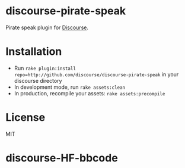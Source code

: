 discourse-pirate-speak
======================

Pirate speak plugin for [Discourse](http://discourse.org).

Installation
============

* Run `rake plugin:install repo=http://github.com/discourse/discourse-pirate-speak` in your discourse directory
* In development mode, run `rake assets:clean`
* In production, recompile your assets: `rake assets:precompile`

License
=======
MIT
# discourse-HF-bbcode
